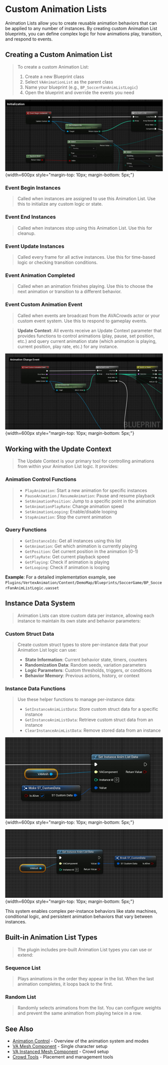 # Custom Animation Lists

Animation Lists allow you to create reusable animation behaviors that can be applied to any number of instances. By creating custom Animation List blueprints, you can define complex logic for how animations play, transition, and respond to events.

## Creating a Custom Animation List

> To create a custom Animation List:
> 
> 1. Create a new Blueprint class
> 2. Select `VAAnimationList` as the parent class
> 3. Name your blueprint (e.g., `BP_SoccerFanAnimListLogic`)
> 4. Open the blueprint and override the events you need

![Begin Instances Event](assets/animlist_begininstances.jpg){width=600px style="margin-top: 10px; margin-bottom: 5px;"}


### **Event Begin Instances**
> Called when instances are assigned to use this Animation List. Use this to initialize any custom logic or state.

### **Event End Instances**  
> Called when instances stop using this Animation List. Use this for cleanup.

### **Event Update Instances**
> Called every frame for all active instances. Use this for time-based logic or checking transition conditions.

### **Event Animation Completed**
> Called when an animation finishes playing. Use this to choose the next animation or transition to a different behavior.

### **Event Custom Animation Event**
> Called when events are broadcast from the AVACrowds actor or your custom event system. Use this to respond to gameplay events.

> **Update Context**: All events receive an Update Context parameter that provides functions to control animations (play, pause, set position, etc.) and query current animation state (which animation is playing, current position, play rate, etc.) for any instance.

![Animation List Event Override](assets/animlist_eventoverride.jpg){width=600px style="margin-top: 10px; margin-bottom: 5px;"}

## Working with the Update Context

> The Update Context is your primary tool for controlling animations from within your Animation List logic. It provides:

### **Animation Control Functions**
> - `PlayAnimation`: Start a new animation for specific instances
> - `PauseAnimation` / `ResumeAnimation`: Pause and resume playback
> - `SetAnimationPosition`: Jump to a specific point in the animation
> - `SetAnimationPlayRate`: Change animation speed
> - `SetAnimationLooping`: Enable/disable looping
> - `StopAnimation`: Stop the current animation

### **Query Functions**
> - `GetInstanceIds`: Get all instances using this list
> - `GetAnimation`: Get which animation is currently playing
> - `GetPosition`: Get current position in the animation (0-1)
> - `GetPlayRate`: Get current playback speed
> - `GetPlaying`: Check if animation is playing
> - `GetLooping`: Check if animation is looping

**Example**: For a detailed implementation example, see `Plugins/VertexAnimation/Content/DemoMap/Blueprints/SoccerGame/BP_SoccerFanAnimListLogic.uasset`

## Instance Data System

> Animation Lists can store custom data per instance, allowing each instance to maintain its own state and behavior parameters:

### **Custom Struct Data**
> Create custom struct types to store per-instance data that your Animation List logic can use:
>
> - **State Information**: Current behavior state, timers, counters
> - **Randomization Data**: Random seeds, variation parameters
> - **Logic Parameters**: Custom thresholds, triggers, or conditions
> - **Behavior Memory**: Previous actions, history, or context

### **Instance Data Functions**
> Use these helper functions to manage per-instance data:
>
> - `SetInstanceAnimListData`: Store custom struct data for a specific instance
> - `GetInstanceAnimListData`: Retrieve custom struct data from an instance  
> - `ClearInstanceAnimListData`: Remove stored data from an instance

![Set Instance Data](assets/custdata_set.jpg){width=600px style="margin-top: 10px; margin-bottom: 5px;"}

![Get Instance Data](assets/custdata_get.jpg){width=600px style="margin-top: 10px; margin-bottom: 5px;"}

This system enables complex per-instance behaviors like state machines, conditional logic, and persistent animation behaviors that vary between instances.

## Built-in Animation List Types

> The plugin includes pre-built Animation List types you can use or extend:

### **Sequence List**
> Plays animations in the order they appear in the list. When the last animation completes, it loops back to the first.

### **Random List**  
> Randomly selects animations from the list. You can configure weights and prevent the same animation from playing twice in a row.

## See Also

- [Animation Control](animation-control.md) - Overview of the animation system and modes
- [VA Mesh Component](vertex-anim-mesh-component.md) - Single character setup
- [VA Instanced Mesh Component](vertex-anim-instanced-mesh-component.md) - Crowd setup
- [Crowd Tools](crowd-tools-editor-mode.md) - Placement and management tools